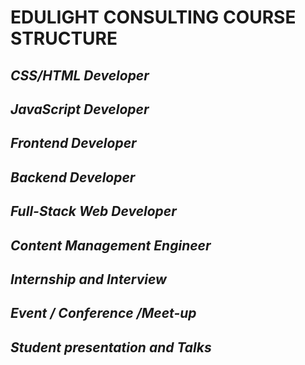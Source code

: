 # EDULIGHT CONSULTING COURSE STRUCTURE
## *CSS/HTML Developer*
## *JavaScript Developer*
## *Frontend Developer*
## *Backend Developer*
## *Full-Stack Web Developer*
## *Content Management Engineer*
## *Internship and Interview*
## *Event / Conference /Meet-up*
## *Student presentation and Talks*

